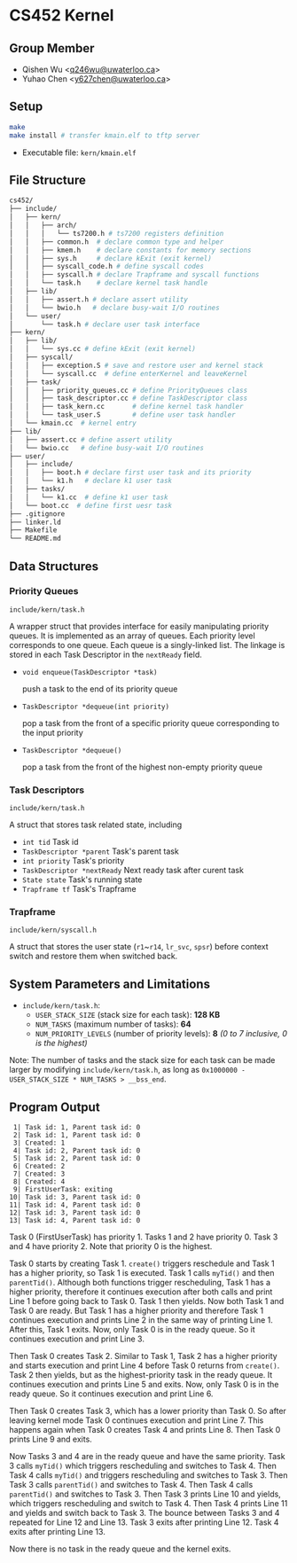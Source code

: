 # CS452 Kernel

## Group Member

- Qishen Wu \<q246wu@uwaterloo.ca\>
- Yuhao Chen \<y627chen@uwaterloo.ca\>

## Setup

```bash
make
make install # transfer kmain.elf to tftp server
```

- Executable file: `kern/kmain.elf`

## File Structure

```bash
cs452/
├── include/
│   ├── kern/
│   │   ├── arch/
│   │   │   └── ts7200.h # ts7200 registers definition
│   │   ├── common.h  # declare common type and helper
│   │   ├── kmem.h    # declare constants for memory sections
│   │   ├── sys.h     # declare kExit (exit kernel)
│   │   ├── syscall_code.h # define syscall codes
│   │   ├── syscall.h # declare Trapframe and syscall functions
│   │   └── task.h    # declare kernel task handle
│   ├── lib/
│   │   ├── assert.h # declare assert utility
│   │   └── bwio.h   # declare busy-wait I/O routines
│   └── user/
│       └── task.h # declare user task interface
├── kern/
│   ├── lib/
│   │   └── sys.cc # define kExit (exit kernel)
│   ├── syscall/
│   │   ├── exception.S # save and restore user and kernel stack
│   │   └── syscall.cc  # define enterKernel and leaveKernel
│   ├── task/
│   │   ├── priority_queues.cc # define PriorityQueues class
│   │   ├── task_descriptor.cc # define TaskDescriptor class
│   │   ├── task_kern.cc       # define kernel task handler
│   │   └── task_user.S        # define user task handler
│   └── kmain.cc  # kernel entry
├── lib/
│   ├── assert.cc # define assert utility
│   └── bwio.cc   # define busy-wait I/O routines
├── user/
│   ├── include/
│   │   ├── boot.h # declare first user task and its priority 
│   │   └── k1.h   # declare k1 user task
│   ├── tasks/
│   │   └── k1.cc  # define k1 user task
│   └── boot.cc  # define first uesr task
├── .gitignore
├── linker.ld
├── Makefile
└── README.md
```

## Data Structures

### Priority Queues
`include/kern/task.h`

A wrapper struct that provides interface for easily manipulating priority queues. It is implemented as an array of queues. Each priority level corresponds to one queue. Each queue is a singly-linked list. The linkage is stored in each Task Descriptor in the `nextReady` field.

- `void enqueue(TaskDescriptor *task)`
  
  push a task to the end of its priority queue

- `TaskDescriptor *dequeue(int priority)` 
  
  pop a task from the front of a specific priority queue corresponding to the input priority

- `TaskDescriptor *dequeue()`

  pop a task from the front of the highest non-empty priority queue
  


### Task Descriptors
`include/kern/task.h`

A struct that stores task related state, including
- `int tid` Task id
- `TaskDescriptor *parent` Task's parent task
- `int priority` Task's priority
- `TaskDescriptor *nextReady` Next ready task after curent task
- `State state` Task's running state 
- `Trapframe tf` Task's Trapframe

### Trapframe
`include/kern/syscall.h`


A struct that stores the user state (`r1`~`r14`, `lr_svc`, `spsr`) before context switch and restore them when switched back.

## System Parameters and Limitations


- `include/kern/task.h`:
  - `USER_STACK_SIZE` (stack size for each task): **128 KB**
  - `NUM_TASKS` (maximum number of tasks): **64**
  - `NUM_PRIORITY_LEVELS` (number of priority levels): **8** *(0 to 7 inclusive, 0 is the highest)*

Note: The number of tasks and the stack size for each task can be made larger by modifying `include/kern/task.h`, as long as `0x1000000 - USER_STACK_SIZE * NUM_TASKS > __bss_end`.


## Program Output

```
 1| Task id: 1, Parent task id: 0
 2| Task id: 1, Parent task id: 0
 3| Created: 1
 4| Task id: 2, Parent task id: 0
 5| Task id: 2, Parent task id: 0
 6| Created: 2
 7| Created: 3
 8| Created: 4
 9| FirstUserTask: exiting
10| Task id: 3, Parent task id: 0
11| Task id: 4, Parent task id: 0
12| Task id: 3, Parent task id: 0
13| Task id: 4, Parent task id: 0
```

Task 0 (FirstUserTask) has priority 1. Tasks 1 and 2 have priority 0. Task 3 and 4 have priority 2. Note that priority 0 is the highest.

Task 0 starts by creating Task 1. `create()` triggers reschedule and Task 1 has a higher priority, so Task 1 is executed. Task 1 calls `myTid()` and then `parentTid()`. Although both functions trigger rescheduling, Task 1 has a higher priority, therefore it continues execution after both calls and print Line 1 before going back to Task 0.
Task 1 then yields. Now both Task 1 and Task 0 are ready. But Task 1 has a higher priority and therefore Task 1 continues execution and prints Line 2 in the same way of printing Line 1. After this, Task 1 exits. Now, only Task 0 is in the ready queue. So it continues execution and print Line 3.

Then Task 0 creates Task 2. Similar to Task 1, Task 2 has a higher priority and starts execution and print Line 4 before Task 0 returns from `create()`. Task 2 then yields, but as the highest-priority task in the ready queue. It continues execution and prints Line 5 and exits. Now, only Task 0 is in the ready queue. So it continues execution and print Line 6.

Then Task 0 creates Task 3, which has a lower priority than Task 0. So after leaving kernel mode Task 0 continues execution and print Line 7. This happens again when Task 0 creates Task 4 and prints Line 8. Then Task 0 prints Line 9 and exits.

Now Tasks 3 and 4 are in the ready queue and have the same priority. Task 3 calls `myTid()` which triggers rescheduling and switches to Task 4. Then Task 4 calls `myTid()` and triggers rescheduling and switches to Task 3. Then Task 3 calls `parentTid()` and switches to Task 4. Then Task 4 calls `parentTid()` and switches to Task 3. Then Task 3 prints Line 10 and yields, which triggers rescheduling and switch to Task 4. Then Task 4 prints Line 11 and yields and switch back to Task 3. The bounce between Tasks 3 and 4 repeated for Line 12 and Line 13. Task 3 exits after printing Line 12. Task 4 exits after printing Line 13.

Now there is no task in the ready queue and the kernel exits.